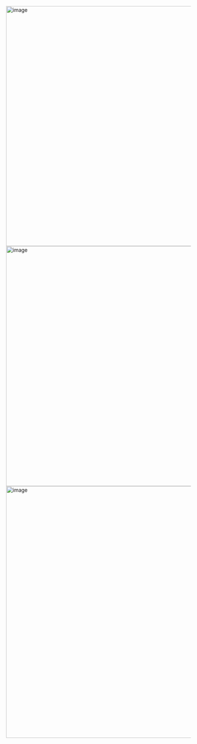 <img width="1349" height="653" alt="image" src="https://github.com/user-attachments/assets/cd6f4a21-facd-42a6-a7ac-275bca8d2d40" />

<img width="1357" height="653" alt="image" src="https://github.com/user-attachments/assets/b4bae421-9bff-439d-9b92-fee8bfdec2fc" />
<img width="1356" height="685" alt="image" src="https://github.com/user-attachments/assets/792e8edf-98ca-4053-858f-f6d13c9dca41" />


